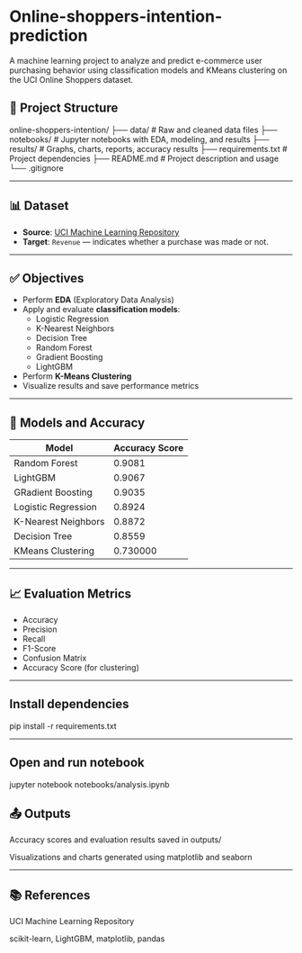 # Online-shoppers-intention-prediction
A machine learning project to analyze and predict e-commerce user purchasing behavior using classification models and KMeans clustering on the UCI Online Shoppers dataset.

## 📂 Project Structure

online-shoppers-intention/
├── data/ # Raw and cleaned data files
├── notebooks/ # Jupyter notebooks with EDA, modeling, and results
├── results/ # Graphs, charts, reports, accuracy results
├── requirements.txt # Project dependencies
├── README.md # Project description and usage
└── .gitignore



---

## 📊 Dataset

- **Source**: [UCI Machine Learning Repository](https://archive.ics.uci.edu/ml/datasets/Online+Shoppers+Purchasing+Intention+Dataset)
- **Target**: `Revenue` — indicates whether a purchase was made or not.

---

## ✅ Objectives

- Perform **EDA** (Exploratory Data Analysis)
- Apply and evaluate **classification models**:
  - Logistic Regression
  - K-Nearest Neighbors
  - Decision Tree
  - Random Forest
  - Gradient Boosting
  - LightGBM
- Perform **K-Means Clustering**
- Visualize results and save performance metrics

---

## 🧠 Models and Accuracy

| Model                | Accuracy Score |
|----------------------|----------------|
| Random Forest        | 0.9081         |
| LightGBM             | 0.9067         |
| GRadient Boosting    | 0.9035         |
| Logistic Regression  | 0.8924         |
| K-Nearest Neighbors  | 0.8872         |
| Decision Tree        | 0.8559         |
| KMeans Clustering    | 0.730000       |

---

## 📈 Evaluation Metrics

- Accuracy
- Precision
- Recall
- F1-Score
- Confusion Matrix
- Accuracy Score (for clustering)

---
## Install dependencies
pip install -r requirements.txt

---
## Open and run notebook
jupyter notebook notebooks/analysis.ipynb

## 📤 Outputs
Accuracy scores and evaluation results saved in outputs/



Visualizations and charts generated using matplotlib and seaborn

---
## 📚 References
UCI Machine Learning Repository

scikit-learn, LightGBM, matplotlib, pandas
